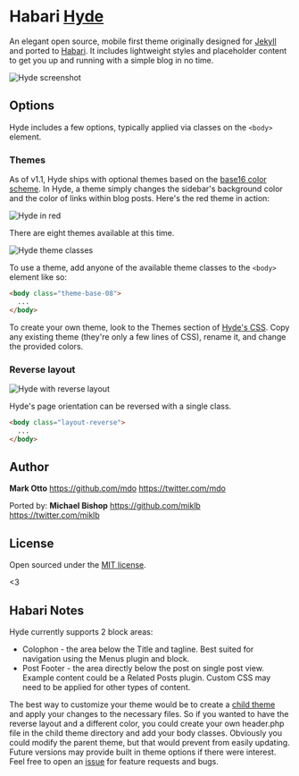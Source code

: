#  Habari [Hyde](http://andhyde.com)

An elegant open source, mobile first theme originally designed for  [Jekyll](https://github.com/mojombo/jekyll) and ported to [Habari](http://habariproject.org). It includes lightweight styles and placeholder content to get you up and running with a simple blog in no time.

![Hyde screenshot](https://f.cloud.github.com/assets/98681/1818325/da6489d8-6ff5-11e3-9b4f-c56b92013e9a.png)


## Options

Hyde includes a few options, typically applied via classes on the `<body>` element.

### Themes

As of v1.1, Hyde ships with optional themes based on the [base16 color scheme](https://github.com/chriskempson/base16). In Hyde, a theme simply changes the sidebar's background color and the color of links within blog posts. Here's the red theme in action:

![Hyde in red](https://f.cloud.github.com/assets/98681/1818326/da64f56c-6ff5-11e3-9643-7d0c18157dec.png)

There are eight themes available at this time.

![Hyde theme classes](https://f.cloud.github.com/assets/98681/1817044/e5b0ec06-6f68-11e3-83d7-acd1942797a1.png)

To use a theme, add anyone of the available theme classes to the `<body>` element like so:

```html
<body class="theme-base-08">
  ...
</body>
```

To create your own theme, look to the Themes section of [Hyde's CSS](https://github.com/mdo/hyde/blob/master/public/css/hyde.css). Copy any existing theme (they're only a few lines of CSS), rename it, and change the provided colors.

### Reverse layout

![Hyde with reverse layout](https://f.cloud.github.com/assets/98681/1818324/da6473f8-6ff5-11e3-9315-692e639fb5c7.png)

Hyde's page orientation can be reversed with a single class.

```html
<body class="layout-reverse">
  ...
</body>
```


## Author

**Mark Otto**
<https://github.com/mdo>
<https://twitter.com/mdo>

Ported by:
**Michael Bishop**
<https://github.com/miklb>
<https://twitter.com/miklb>

## License

Open sourced under the [MIT license](LICENSE.md).

<3

## Habari Notes

Hyde currently supports 2 block areas:

* Colophon - the area below the Title and tagline. Best suited for navigation using the Menus plugin and block.
* Post Footer - the area directly below the post on single post view. Example content could be a Related Posts plugin. Custom CSS may need to be applied for other types of content.

The best way to customize your theme would be to create a [child theme](http://wiki.habariproject.org/en/Parent_and_Child_Themes) and apply your changes to the necessary files. So if you wanted to have the reverse layout and a different color, you could create your own header.php file in the child theme directory and add your body classes. Obviously you could modify the parent theme, but that would prevent from easily updating. Future versions may provide built in theme options if there were interest. Feel free to open an [issue](https://github.com/miklb/Habari_Hyde/issues) for feature requests and bugs.

